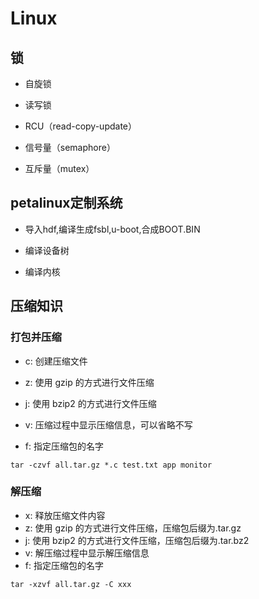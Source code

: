 # Linux

## 锁

+ 自旋锁

+ 读写锁

+ RCU（read-copy-update）

+ 信号量（semaphore）

+ 互斥量（mutex）

## petalinux定制系统

+ 导入hdf,编译生成fsbl,u-boot,合成BOOT.BIN

+ 编译设备树

+ 编译内核

## 压缩知识

### 打包并压缩

+ c: 创建压缩文件

+ z: 使用 gzip 的方式进行文件压缩

+ j: 使用 bzip2 的方式进行文件压缩

+ v: 压缩过程中显示压缩信息，可以省略不写

+ f: 指定压缩包的名字

```
tar -czvf all.tar.gz *.c test.txt app monitor
```

### 解压缩

- x: 释放压缩文件内容
- z: 使用 gzip 的方式进行文件压缩，压缩包后缀为.tar.gz
- j: 使用 bzip2 的方式进行文件压缩，压缩包后缀为.tar.bz2
- v: 解压缩过程中显示解压缩信息
- f: 指定压缩包的名字

```
tar -xzvf all.tar.gz -C xxx
```
